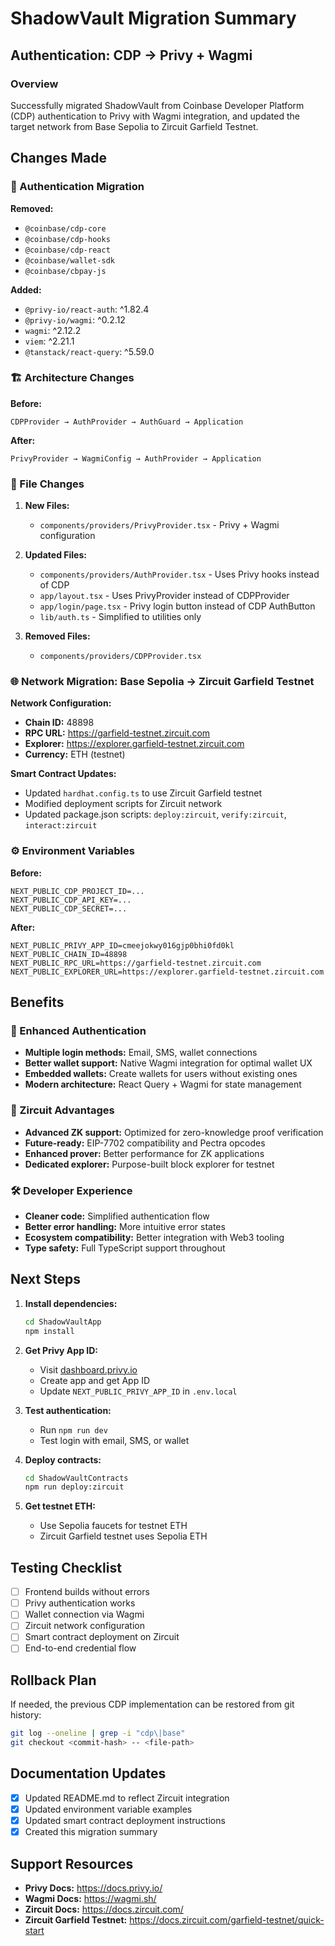 # ShadowVault Migration Summary

## Authentication: CDP → Privy + Wagmi

### Overview
Successfully migrated ShadowVault from Coinbase Developer Platform (CDP) authentication to Privy with Wagmi integration, and updated the target network from Base Sepolia to Zircuit Garfield Testnet.

## Changes Made

### 🔄 Authentication Migration

**Removed:**
- `@coinbase/cdp-core`
- `@coinbase/cdp-hooks` 
- `@coinbase/cdp-react`
- `@coinbase/wallet-sdk`
- `@coinbase/cbpay-js`

**Added:**
- `@privy-io/react-auth`: ^1.82.4
- `@privy-io/wagmi`: ^0.2.12
- `wagmi`: ^2.12.2
- `viem`: ^2.21.1
- `@tanstack/react-query`: ^5.59.0

### 🏗️ Architecture Changes

**Before:**
```
CDPProvider → AuthProvider → AuthGuard → Application
```

**After:**
```
PrivyProvider → WagmiConfig → AuthProvider → Application
```

### 📁 File Changes

1. **New Files:**
   - `components/providers/PrivyProvider.tsx` - Privy + Wagmi configuration

2. **Updated Files:**
   - `components/providers/AuthProvider.tsx` - Uses Privy hooks instead of CDP
   - `app/layout.tsx` - Uses PrivyProvider instead of CDPProvider
   - `app/login/page.tsx` - Privy login button instead of CDP AuthButton
   - `lib/auth.ts` - Simplified to utilities only

3. **Removed Files:**
   - `components/providers/CDPProvider.tsx`

### 🌐 Network Migration: Base Sepolia → Zircuit Garfield Testnet

**Network Configuration:**
- **Chain ID:** 48898
- **RPC URL:** https://garfield-testnet.zircuit.com
- **Explorer:** https://explorer.garfield-testnet.zircuit.com
- **Currency:** ETH (testnet)

**Smart Contract Updates:**
- Updated `hardhat.config.ts` to use Zircuit Garfield testnet
- Modified deployment scripts for Zircuit network
- Updated package.json scripts: `deploy:zircuit`, `verify:zircuit`, `interact:zircuit`

### ⚙️ Environment Variables

**Before:**
```env
NEXT_PUBLIC_CDP_PROJECT_ID=...
NEXT_PUBLIC_CDP_API_KEY=...
NEXT_PUBLIC_CDP_SECRET=...
```

**After:**
```env
NEXT_PUBLIC_PRIVY_APP_ID=cmeejokwy016gjp0bhi0fd0kl
NEXT_PUBLIC_CHAIN_ID=48898
NEXT_PUBLIC_RPC_URL=https://garfield-testnet.zircuit.com
NEXT_PUBLIC_EXPLORER_URL=https://explorer.garfield-testnet.zircuit.com
```

## Benefits

### 🔐 Enhanced Authentication
- **Multiple login methods:** Email, SMS, wallet connections
- **Better wallet support:** Native Wagmi integration for optimal wallet UX
- **Embedded wallets:** Create wallets for users without existing ones
- **Modern architecture:** React Query + Wagmi for state management

### 🚀 Zircuit Advantages
- **Advanced ZK support:** Optimized for zero-knowledge proof verification
- **Future-ready:** EIP-7702 compatibility and Pectra opcodes
- **Enhanced prover:** Better performance for ZK applications
- **Dedicated explorer:** Purpose-built block explorer for testnet

### 🛠️ Developer Experience
- **Cleaner code:** Simplified authentication flow
- **Better error handling:** More intuitive error states
- **Ecosystem compatibility:** Better integration with Web3 tooling
- **Type safety:** Full TypeScript support throughout

## Next Steps

1. **Install dependencies:**
   ```bash
   cd ShadowVaultApp
   npm install
   ```

2. **Get Privy App ID:**
   - Visit [dashboard.privy.io](https://dashboard.privy.io/)
   - Create app and get App ID
   - Update `NEXT_PUBLIC_PRIVY_APP_ID` in `.env.local`

3. **Test authentication:**
   - Run `npm run dev`
   - Test login with email, SMS, or wallet

4. **Deploy contracts:**
   ```bash
   cd ShadowVaultContracts
   npm run deploy:zircuit
   ```

5. **Get testnet ETH:**
   - Use Sepolia faucets for testnet ETH
   - Zircuit Garfield testnet uses Sepolia ETH

## Testing Checklist

- [ ] Frontend builds without errors
- [ ] Privy authentication works
- [ ] Wallet connection via Wagmi
- [ ] Zircuit network configuration
- [ ] Smart contract deployment on Zircuit
- [ ] End-to-end credential flow

## Rollback Plan

If needed, the previous CDP implementation can be restored from git history:
```bash
git log --oneline | grep -i "cdp\|base"
git checkout <commit-hash> -- <file-path>
```

## Documentation Updates

- [x] Updated README.md to reflect Zircuit integration
- [x] Updated environment variable examples
- [x] Updated smart contract deployment instructions
- [x] Created this migration summary

## Support Resources

- **Privy Docs:** https://docs.privy.io/
- **Wagmi Docs:** https://wagmi.sh/
- **Zircuit Docs:** https://docs.zircuit.com/
- **Zircuit Garfield Testnet:** https://docs.zircuit.com/garfield-testnet/quick-start